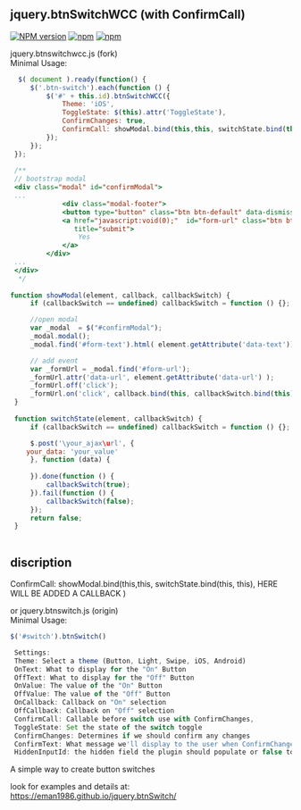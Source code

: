 ## jquery.btnSwitchWCC (with ConfirmCall)
[![NPM version](http://img.shields.io/npm/v/jquery-btnswitch.svg?style=flat)](https://www.npmjs.com/package/jquery-btnswitch)
[![npm](https://img.shields.io/npm/l/jquery-btnswitch.svg)](https://www.npmjs.com/package/jquery-btnswitch)
[![npm](https://img.shields.io/npm/dt/jquery-btnswitch.svg)](https://www.npmjs.com/package/jquery-btnswitch)

jquery.btnswitchwcc.js (fork)<br/>
     Minimal Usage: 
   ```javascript
     $( document ).ready(function() {
        $('.btn-switch').each(function () {
            $('#' + this.id).btnSwitchWCC({
                Theme: 'iOS',
                ToggleState: $(this).attr('ToggleState'),
                ConfirmChanges: true,
                ConfirmCall: showModal.bind(this,this, switchState.bind(this, this))
            });
        });
    });
    
    /**
    // bootstrap modal
    <div class="modal" id="confirmModal">
    ...
                <div class="modal-footer">
                <button type="button" class="btn btn-default" data-dismiss="modal">No</button>
                <a href="javascript:void(0);"  id="form-url" class="btn btn-success pull-right"
                   title="submit">
                    Yes
                </a>
            </div>
    ...
    </div>
     */
     
  function showModal(element, callback, callbackSwitch) {
        if (callbackSwitch == undefined) callbackSwitch = function () {};

        //open modal
        var _modal  = $("#confirmModal");
        _modal.modal();
        _modal.find('#form-text').html( element.getAttribute('data-text'));

        // add event
        var _formUrl = _modal.find('#form-url');
        _formUrl.attr('data-url', element.getAttribute('data-url') );
        _formUrl.off('click');
        _formUrl.on('click', callback.bind(this, callbackSwitch.bind(this)));
    }
    
    function switchState(element, callbackSwitch) {
        if (callbackSwitch == undefined) callbackSwitch = function () {};

        $.post('\your_ajax\url', {
       your_data: 'your_value'
        }, function (data) {
          
        }).done(function () {
            callbackSwitch(true);
        }).fail(function () {
            callbackSwitch(false);
        });
        return false;
    }
    
   ```
   ## discription
   ConfirmCall: showModal.bind(this,this, switchState.bind(this, this), HERE WILL BE ADDED A CALLBACK )
   
or jquery.btnswitch.js (origin)<br/>
     Minimal Usage: 
   ```javascript
   $('#switch').btnSwitch()
   ```
```javascript
 Settings:
 Theme: Select a theme (Button, Light, Swipe, iOS, Android)
 OnText: What to display for the "On" Button
 OffText: What to display for the "Off" Button
 OnValue: The value of the "On" Button
 OffValue: The value of the "Off" Button
 OnCallback: Callback on "On" selection
 OffCallback: Callback on "Off" selection
 ConfirmCall: Callable before switch use with ConfirmChanges,
 ToggleState: Set the state of the switch toggle
 ConfirmChanges: Determines if we should confirm any changes
 ConfirmText: What message we'll display to the user when ConfirmChanges is set to true
 HiddenInputId: the hidden field the plugin should populate or false to not populate a hidden field
```
A simple way to create button switches

look for examples and details at: https://eman1986.github.io/jquery.btnSwitch/
